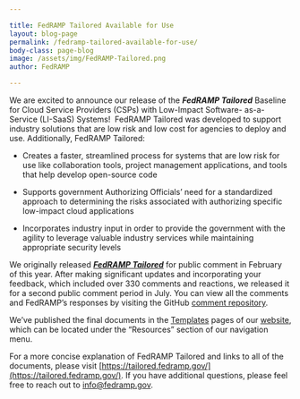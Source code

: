 ```yaml
---

title: FedRAMP Tailored Available for Use
layout: blog-page
permalink: /fedramp-tailored-available-for-use/
body-class: page-blog
image: /assets/img/FedRAMP-Tailored.png
author: FedRAMP

---
```

We are excited to announce our release of the **_FedRAMP Tailored_** Baseline for Cloud Service Providers (CSPs) with Low-Impact Software- as-a-Service (LI-SaaS) Systems!  FedRAMP Tailored was developed to support industry solutions that are low risk and low cost for agencies to deploy and use. Additionally, FedRAMP Tailored:

* Creates a faster, streamlined process for systems that are low risk for use like collaboration tools, project management applications, and tools that help develop open-source code

* Supports government Authorizing Officials’ need for a standardized approach to determining the risks associated with authorizing specific low-impact cloud applications

* Incorporates industry input in order to provide the government with the agility to leverage valuable industry services while maintaining appropriate security levels

We originally released [**_FedRAMP Tailored_**](https://www.fedramp.gov/launching-a-fedramp-tailored-baseline/) for public comment in February of this year. After making significant updates and incorporating your feedback, which included over 330 comments and reactions, we released it for a second public comment period in July. You can view all the comments and FedRAMP’s responses by visiting the GitHub [comment repository](https://github.com/GSA/fedramp-tailored/issues?q=is%3Aissue+is%3Aclosed).

We’ve published the final documents in the [Templates](https://www.fedramp.gov/resources/templates-2016/) pages of our [website](https://www.fedramp.gov/), which can be located under the “Resources” section of our navigation menu.

For a more concise explanation of FedRAMP Tailored and links to all of the documents, please visit [https://tailored.fedramp.gov/](https://tailored.fedramp.gov/). If you have additional questions, please feel free to reach out to [info@fedramp.gov](mailto:info@fedramp.gov).
